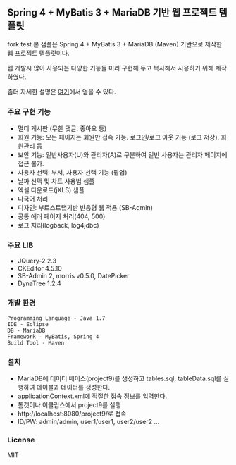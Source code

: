 ## Spring 4 + MyBatis 3 + MariaDB 기반 웹 프로젝트 템플릿 ##
fork test 
본 샘플은  Spring 4 + MyBatis 3 + MariaDB (Maven) 기반으로  제작한 웹 프로젝트 템플릿이다.

웹 개발시 많이 사용되는 다양한 기능들 미리 구현해 두고 복사해서 사용하기 위해 제작하였다.

좀더 자세한 설명은 [여기](http://forest71.tistory.com/78)에서 얻을 수 있다.


### 주요 구현 기능 ###
- 멀티 게시판 (무한 댓글, 좋아요 등)
- 회원 기능: 모든 페이지는 회원만 접속 가능. 로그인/로그 아웃 기능 (로그 저장). 회원관리 등
- 보안 기능: 일반사용자(U)와 관리자(A)로 구분하여 일반 사용자는 관리자 페이지에 접근 불가.
- 사용자 선택: 부서, 사용자 선택 기능 (팝업)
- 날짜 선택 및 챠트 사용법 샘플
- 엑셀 다운로드(jXLS) 샘플
- 다국어 처리
- 디자인: 부트스트랩기반 반응형 웹 적용 (SB-Admin)
- 공통 에러 페이지 처리(404, 500)
- 로그 처리(logback, log4jdbc)

### 주요 LIB  ###
- JQuery-2.2.3
- CKEditor 4.5.10 
- SB-Admin 2, morris v0.5.0, DatePicker
- DynaTree 1.2.4


### 개발 환경 ###
    Programming Language - Java 1.7
    IDE - Eclipse
    DB - MariaDB 
    Framework - MyBatis, Spring 4
    Build Tool - Maven

### 설치 ###
- MariaDB에 데이터 베이스(project9)를 생성하고 tables.sql, tableData.sql를 실행하여 테이블과 데이터를 생성한다.
- applicationContext.xml에 적절한 접속 정보를 입력한다.
- 톰캣이나 이클립스에서 project9를 실행
- http://localhost:8080/project9/로 접속
- ID/PW: admin/admin, user1/user1, user2/user2 ...

### License ###
MIT
  
  